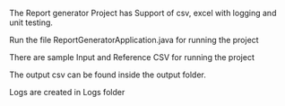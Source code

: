 The Report generator Project has Support of csv, excel with logging and unit testing.

Run the file ReportGeneratorApplication.java for running the project

There are sample Input and Reference CSV for running the project

The output csv can be found inside the output folder.

Logs are created in Logs folder
